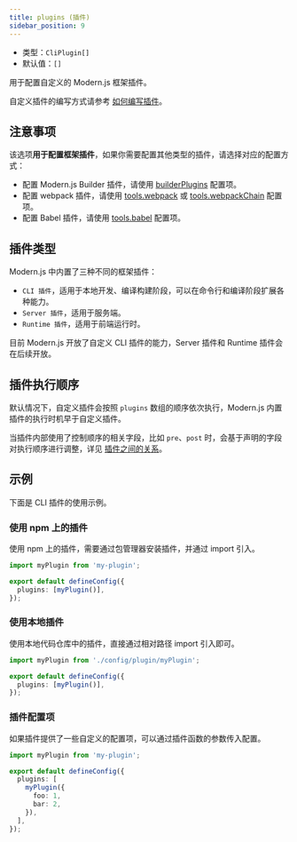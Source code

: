 ```yaml
---
title: plugins (插件)
sidebar_position: 9
---
```


- 类型：`CliPlugin[]`
- 默认值：`[]`

用于配置自定义的 Modern.js 框架插件。

自定义插件的编写方式请参考 [如何编写插件](/docs/guides/topic-detail/framework-plugin/implement)。

## 注意事项

该选项**用于配置框架插件**，如果你需要配置其他类型的插件，请选择对应的配置方式：

- 配置 Modern.js Builder 插件，请使用 [builderPlugins](docs/configure/app/builder-plugins) 配置项。
- 配置 webpack 插件，请使用 [tools.webpack](/docs/configure/app/tools/webpack) 或 [tools.webpackChain](/docs/configure/app/tools/webpack-chain) 配置项。
- 配置 Babel 插件，请使用 [tools.babel](/docs/configure/app/tools/babel) 配置项。

## 插件类型

Modern.js 中内置了三种不同的框架插件：

- `CLI 插件`，适用于本地开发、编译构建阶段，可以在命令行和编译阶段扩展各种能力。
- `Server 插件`，适用于服务端。
- `Runtime 插件`，适用于前端运行时。

目前 Modern.js 开放了自定义 CLI 插件的能力，Server 插件和 Runtime 插件会在后续开放。

## 插件执行顺序

默认情况下，自定义插件会按照 `plugins` 数组的顺序依次执行，Modern.js 内置插件的执行时机早于自定义插件。

当插件内部使用了控制顺序的相关字段，比如 `pre`、`post` 时，会基于声明的字段对执行顺序进行调整，详见 [插件之间的关系](/docs/guides/topic-detail/framework-plugin/relationship)。

## 示例

下面是 CLI 插件的使用示例。

### 使用 npm 上的插件

使用 npm 上的插件，需要通过包管理器安装插件，并通过 import 引入。

```ts title="modern.config.ts"
import myPlugin from 'my-plugin';

export default defineConfig({
  plugins: [myPlugin()],
});
```

### 使用本地插件

使用本地代码仓库中的插件，直接通过相对路径 import 引入即可。

```ts title="modern.config.ts"
import myPlugin from './config/plugin/myPlugin';

export default defineConfig({
  plugins: [myPlugin()],
});
```

### 插件配置项

如果插件提供了一些自定义的配置项，可以通过插件函数的参数传入配置。

```ts title="modern.config.ts"
import myPlugin from 'my-plugin';

export default defineConfig({
  plugins: [
    myPlugin({
      foo: 1,
      bar: 2,
    }),
  ],
});
```
